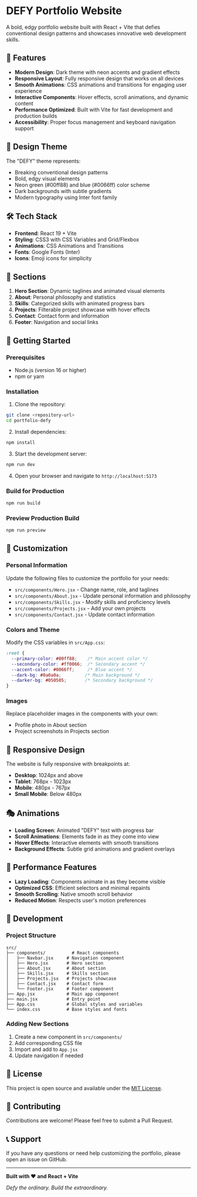 # DEFY Portfolio Website

A bold, edgy portfolio website built with React + Vite that defies conventional design patterns and showcases innovative web development skills.

## 🚀 Features

- **Modern Design**: Dark theme with neon accents and gradient effects
- **Responsive Layout**: Fully responsive design that works on all devices
- **Smooth Animations**: CSS animations and transitions for engaging user experience
- **Interactive Components**: Hover effects, scroll animations, and dynamic content
- **Performance Optimized**: Built with Vite for fast development and production builds
- **Accessibility**: Proper focus management and keyboard navigation support

## 🎨 Design Theme

The "DEFY" theme represents:
- Breaking conventional design patterns
- Bold, edgy visual elements
- Neon green (#00ff88) and blue (#0066ff) color scheme
- Dark backgrounds with subtle gradients
- Modern typography using Inter font family

## 🛠️ Tech Stack

- **Frontend**: React 19 + Vite
- **Styling**: CSS3 with CSS Variables and Grid/Flexbox
- **Animations**: CSS Animations and Transitions
- **Fonts**: Google Fonts (Inter)
- **Icons**: Emoji icons for simplicity

## 📱 Sections

1. **Hero Section**: Dynamic taglines and animated visual elements
2. **About**: Personal philosophy and statistics
3. **Skills**: Categorized skills with animated progress bars
4. **Projects**: Filterable project showcase with hover effects
5. **Contact**: Contact form and information
6. **Footer**: Navigation and social links

## 🚀 Getting Started

### Prerequisites

- Node.js (version 16 or higher)
- npm or yarn

### Installation

1. Clone the repository:
```bash
git clone <repository-url>
cd portfolio-defy
```

2. Install dependencies:
```bash
npm install
```

3. Start the development server:
```bash
npm run dev
```

4. Open your browser and navigate to `http://localhost:5173`

### Build for Production

```bash
npm run build
```

### Preview Production Build

```bash
npm run preview
```

## 🎯 Customization

### Personal Information

Update the following files to customize the portfolio for your needs:

- `src/components/Hero.jsx` - Change name, role, and taglines
- `src/components/About.jsx` - Update personal information and philosophy
- `src/components/Skills.jsx` - Modify skills and proficiency levels
- `src/components/Projects.jsx` - Add your own projects
- `src/components/Contact.jsx` - Update contact information

### Colors and Theme

Modify the CSS variables in `src/App.css`:

```css
:root {
  --primary-color: #00ff88;    /* Main accent color */
  --secondary-color: #ff0066;  /* Secondary accent */
  --accent-color: #0066ff;     /* Blue accent */
  --dark-bg: #0a0a0a;         /* Main background */
  --darker-bg: #050505;       /* Secondary background */
}
```

### Images

Replace placeholder images in the components with your own:
- Profile photo in About section
- Project screenshots in Projects section

## 📱 Responsive Design

The website is fully responsive with breakpoints at:
- **Desktop**: 1024px and above
- **Tablet**: 768px - 1023px
- **Mobile**: 480px - 767px
- **Small Mobile**: Below 480px

## 🎭 Animations

- **Loading Screen**: Animated "DEFY" text with progress bar
- **Scroll Animations**: Elements fade in as they come into view
- **Hover Effects**: Interactive elements with smooth transitions
- **Background Effects**: Subtle grid animations and gradient overlays

## 🚀 Performance Features

- **Lazy Loading**: Components animate in as they become visible
- **Optimized CSS**: Efficient selectors and minimal repaints
- **Smooth Scrolling**: Native smooth scroll behavior
- **Reduced Motion**: Respects user's motion preferences

## 🔧 Development

### Project Structure

```
src/
├── components/          # React components
│   ├── Navbar.jsx     # Navigation component
│   ├── Hero.jsx       # Hero section
│   ├── About.jsx      # About section
│   ├── Skills.jsx     # Skills section
│   ├── Projects.jsx   # Projects showcase
│   ├── Contact.jsx    # Contact form
│   └── Footer.jsx     # Footer component
├── App.jsx            # Main app component
├── main.jsx           # Entry point
├── App.css            # Global styles and variables
└── index.css          # Base styles and fonts
```

### Adding New Sections

1. Create a new component in `src/components/`
2. Add corresponding CSS file
3. Import and add to `App.jsx`
4. Update navigation if needed

## 📄 License

This project is open source and available under the [MIT License](LICENSE).

## 🤝 Contributing

Contributions are welcome! Please feel free to submit a Pull Request.

## 📞 Support

If you have any questions or need help customizing the portfolio, please open an issue on GitHub.

---

**Built with ❤️ and React + Vite**

*Defy the ordinary. Build the extraordinary.*
